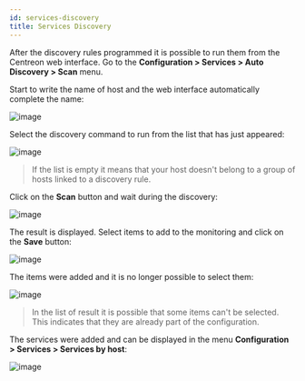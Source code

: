 ```yaml
---
id: services-discovery
title: Services Discovery
---
```


After the discovery rules programmed it is possible to run them from the Centreon web interface.
Go to the **Configuration > Services > Auto Discovery > Scan** menu.

Start to write the name of host and the web interface automatically complete the name:

![image](../../assets/configuration/autodisco/manual_scan_select_host.png)

Select the discovery command to run from the list that has just appeared:

![image](../../assets/configuration/autodisco/manual_scan_select_command.png)

> If the list is empty it means that your host doesn't belong to a group of hosts linked to a discovery rule.

Click on the **Scan** button and wait during the discovery:

![image](../../assets/configuration/autodisco/manual_scan_wait.png)

The result is displayed. Select items to add to the monitoring and click on the **Save** button:

![image](../../assets/configuration/autodisco/manual_scan_result.png)

The items were added and it is no longer possible to select them:

![image](../../assets/configuration/autodisco/manual_scan_added.png)

> In the list of result it is possible that some items can't be selected. This indicates that they are already part of
the configuration.

The services were added and can be displayed in the menu **Configuration > Services > Services by host**:

![image](../../assets/configuration/autodisco/manual_scan_services.png)
